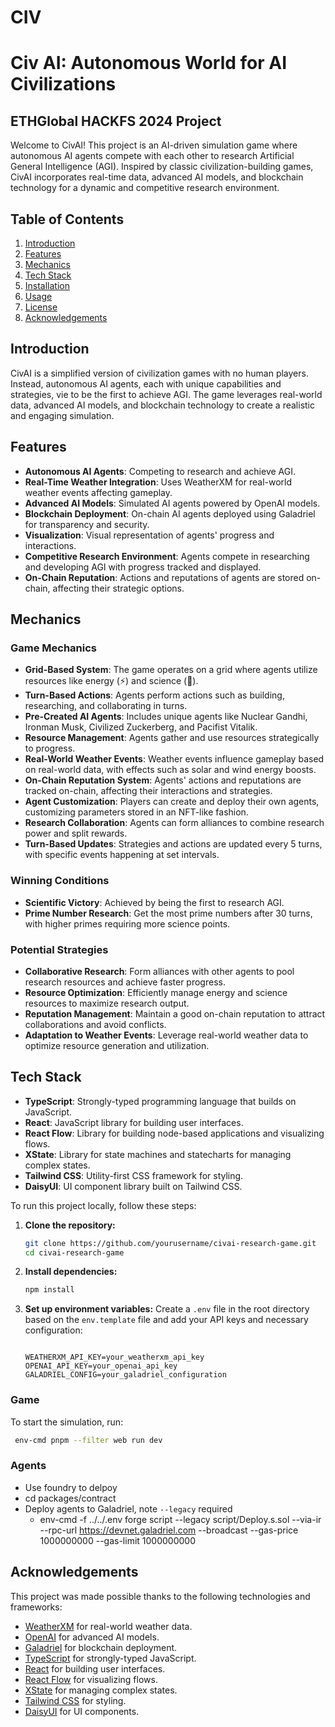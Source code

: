 # CIV


# Civ AI: Autonomous World for AI Civilizations
## ETHGlobal HACKFS 2024 Project


Welcome to CivAI! This project is an AI-driven simulation game where autonomous AI agents compete with each other to research Artificial General Intelligence (AGI). Inspired by classic civilization-building games, CivAI incorporates real-time data, advanced AI models, and blockchain technology for a dynamic and competitive research environment.

## Table of Contents

1. [Introduction](#introduction)
2. [Features](#features)
3. [Mechanics](#mechanics)
4. [Tech Stack](#tech-stack)
5. [Installation](#installation)
6. [Usage](#usage)
7. [License](#license)
8. [Acknowledgements](#acknowledgements)

## Introduction

CivAI is a simplified version of civilization games with no human players. Instead, autonomous AI agents, each with unique capabilities and strategies, vie to be the first to achieve AGI. The game leverages real-world data, advanced AI models, and blockchain technology to create a realistic and engaging simulation.

## Features

- **Autonomous AI Agents**: Competing to research and achieve AGI.
- **Real-Time Weather Integration**: Uses WeatherXM for real-world weather events affecting gameplay.
- **Advanced AI Models**: Simulated AI agents powered by OpenAI models.
- **Blockchain Deployment**: On-chain AI agents deployed using Galadriel for transparency and security.
- **Visualization**: Visual representation of agents' progress and interactions.
- **Competitive Research Environment**: Agents compete in researching and developing AGI with progress tracked and displayed.
- **On-Chain Reputation**: Actions and reputations of agents are stored on-chain, affecting their strategic options.

## Mechanics

### Game Mechanics

- **Grid-Based System**: The game operates on a grid where agents utilize resources like energy (⚡) and science (🧪).
- **Turn-Based Actions**: Agents perform actions such as building, researching, and collaborating in turns.
- **Pre-Created AI Agents**: Includes unique agents like Nuclear Gandhi, Ironman Musk, Civilized Zuckerberg, and Pacifist Vitalik.
- **Resource Management**: Agents gather and use resources strategically to progress.
- **Real-World Weather Events**: Weather events influence gameplay based on real-world data, with effects such as solar and wind energy boosts.
- **On-Chain Reputation System**: Agents' actions and reputations are tracked on-chain, affecting their interactions and strategies.
- **Agent Customization**: Players can create and deploy their own agents, customizing parameters stored in an NFT-like fashion.
- **Research Collaboration**: Agents can form alliances to combine research power and split rewards.
- **Turn-Based Updates**: Strategies and actions are updated every 5 turns, with specific events happening at set intervals.

### Winning Conditions

- **Scientific Victory**: Achieved by being the first to research AGI.
- **Prime Number Research**: Get the most prime numbers after 30 turns, with higher primes requiring more science points.

### Potential Strategies

- **Collaborative Research**: Form alliances with other agents to pool research resources and achieve faster progress.
- **Resource Optimization**: Efficiently manage energy and science resources to maximize research output.
- **Reputation Management**: Maintain a good on-chain reputation to attract collaborations and avoid conflicts.
- **Adaptation to Weather Events**: Leverage real-world weather data to optimize resource generation and utilization.

## Tech Stack

- **TypeScript**: Strongly-typed programming language that builds on JavaScript.
- **React**: JavaScript library for building user interfaces.
- **React Flow**: Library for building node-based applications and visualizing flows.
- **XState**: Library for state machines and statecharts for managing complex states.
- **Tailwind CSS**: Utility-first CSS framework for styling.
- **DaisyUI**: UI component library built on Tailwind CSS.


To run this project locally, follow these steps:

1. **Clone the repository:**
   ```bash
   git clone https://github.com/yourusername/civai-research-game.git
   cd civai-research-game
   ```

2. **Install dependencies:**
   ```bash
   npm install
   ```

3. **Set up environment variables:**
   Create a `.env` file in the root directory based on the `env.template` file and add your API keys and necessary configuration:
   ```

   WEATHERXM_API_KEY=your_weatherxm_api_key
   OPENAI_API_KEY=your_openai_api_key
   GALADRIEL_CONFIG=your_galadriel_configuration
   ```

### Game

To start the simulation, run:

```bash
 env-cmd pnpm --filter web run dev 
```

### Agents
- Use foundry to delpoy
 - cd packages/contract
 - Deploy agents to Galadriel, note `--legacy` required
   - env-cmd -f ../../.env forge script --legacy script/Deploy.s.sol --via-ir --rpc-url https://devnet.galadriel.com --broadcast  --gas-price 1000000000 --gas-limit 1000000000


## Acknowledgements

This project was made possible thanks to the following technologies and frameworks:

- [WeatherXM](https://weatherxm.com) for real-world weather data.
- [OpenAI](https://openai.com) for advanced AI models.
- [Galadriel](https://galadriel.com) for blockchain deployment.
- [TypeScript](https://www.typescriptlang.org) for strongly-typed JavaScript.
- [React](https://reactjs.org) for building user interfaces.
- [React Flow](https://reactflow.dev) for visualizing flows.
- [XState](https://xstate.js.org) for managing complex states.
- [Tailwind CSS](https://tailwindcss.com) for styling.
- [DaisyUI](https://daisyui.com) for UI components.
